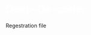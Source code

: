 # Deep-De-coder
Regestration file
<!DOCTYPE html>
<html>
    <head>
        <style>
            fname{color:white;}
            lname{color:white;}
            label{color:white;}
            radio{color:white;}
            h1{color:white;}
            h2{color:white;}
             
        </style>
        <body style="background-image:url('P.jpeg'); background-repeat: no-repeat;background-size : cover;">
        
            </body>
            <form action="/deep_page.php" method="post">

        <centre><h1>Registration form</h1></centre> 
        <form>
        <label for="fname">First name :</label>
        <input type="text" id="fname" name="fname"><br><br>
        <label for="lname">Last name :</label>
        <input type="text" id="lname" name="lname"><br><br>
        
        </form>
<h2>Select Gender</h2>
<form>
  <input type="radio" id="male" name="gender" value="male">
  <label for="male">Male</label><br>
  <input type="radio" id="female" name="gender" value="female">
  <label for="female">Female</label><br>
  <input type="radio" id="other" name="gender" value="other">
  <label for="other">Other</label><br><br>
  <input type="Submit" value="submit">
</form> 

    </body>
</head>

</html>
